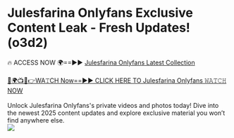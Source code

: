 # Julesfarina Onlyfans Exclusive Content Leak - Fresh Updates! (o3d2)

🔥 ACCESS NOW 🌍==►► <a href="https://tinyurl.com/kvy9nzfs" rel="nofollow">Julesfarina Onlyfans Latest Collection</a>
<br><br>
[🔴🌍📺📱👉WA𝚃CH Now==►► CLICK HERE TO Julesfarina Onlyfans 𝚆𝙰𝚃𝙲𝙷 NOW](https://tinyurl.com/kvy9nzfs)
<br><br>
Unlock Julesfarina Onlyfans's private videos and photos today! Dive into the newest 2025 content updates and explore exclusive material you won’t find anywhere else.
<br>
<a href="https://tinyurl.com/kvy9nzfs" rel="nofollow" data-target="animated-image.originalLink"><img src="https://camo.githubusercontent.com/8a4f000d20f83aca3bf7ec5f350d767afa0574a8a352519fd8cfa583a6f93a33/68747470733a2f2f692e696d6775722e636f6d2f644a486b345a712e676966" data-canonical-src="https://i.imgur.com/dJHk4Zq.gif" style="max-width: 100%; display: inline-block;" data-target="animated-image.originalImage"></a>
<br>
